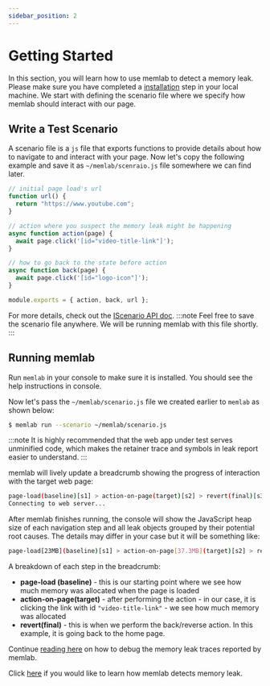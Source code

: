 ```yaml
---
sidebar_position: 2
---
```


# Getting Started
In this section, you will learn how to use memlab to detect a memory leak.
Please make sure you have completed a [installation](/docs/installation) step
in your local machine. We start with defining the scenario file where we
specify how memlab should interact with our page.


## Write a Test Scenario
A scenario file is a `js` file that exports functions to provide details about
how to navigate to and interact with your page. Now let's copy the following
example and save it as `~/memlab/scenraio.js` file somewhere we can find later.

```javascript
// initial page load's url
function url() {
  return "https://www.youtube.com";
}

// action where you suspect the memory leak might be happening
async function action(page) {
  await page.click('[id="video-title-link"]');
}

// how to go back to the state before action
async function back(page) {
  await page.click('[id="logo-icon"]');
}

module.exports = { action, back, url };
```

For more details, check out the
[IScenario API doc](/docs/api/interfaces/core_src.IScenario).
:::note
Feel free to save the scenario file anywhere. We will be running memlab
with this file shortly.
:::

## Running memlab
Run `memlab` in your console to make sure it is installed. You should see
the help instructions in console.

Now let's pass the `~/memlab/scenario.js` file we created earlier to `memlab`
as shown below:

```bash
$ memlab run --scenario ~/memlab/scenario.js
```

:::note
It is highly recommended that the web app under test serves unminified code,
which makes the retainer trace and symbols in leak report easier to understand.
:::

memlab will lively update a breadcrumb showing the progress of interaction
with the target web page:

```bash
page-load(baseline)[s1] > action-on-page(target)[s2] > revert(final)[s3]
Connecting to web server...
```

After memlab finishes running, the console will show the JavaScript heap size
of each navigation step and all leak objects grouped by their potential root
causes. The details may differ in your case but it will be something like:

```bash
page-load[23MB](baseline)[s1] > action-on-page[37.3MB](target)[s2] > revert[35.9MB](final)[s3]
```

A breakdown of each step in the breadcrumb:
- **page-load (baseline)** - this is our starting point where we see how much
  memory was allocated when the page is loaded
- **action-on-page(target)** - after performing the action - in our case, it is
  clicking the link with id `"video-title-link"` - we see how much memory
  was allocated
- **revert(final)** - this is when we perform the back/reverse action.
  In this example, it is going back to the home page.

Continue [reading here](guides/guides-detached-dom) on how to debug the
memory leak traces reported by memlab.

Click [here](/docs/how-memlab-works) if you would like to
learn how memlab detects memory leak.
